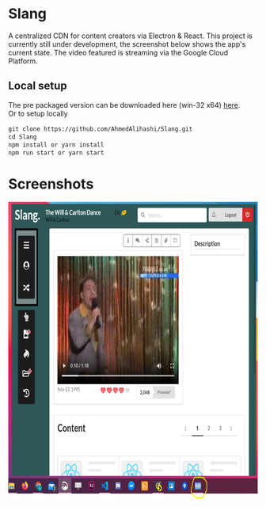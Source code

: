 # Slang

A centralized CDN for content creators via Electron &amp; React. This project is currently still under development,
the screenshot below shows the app's current state. The video featured is streaming via the Google Cloud Platform.

## Local setup

The pre packaged version can be downloaded here (win-32 x64) [here](https://mega.nz/file/mugVVaIJ#ICTr_dMfyylqQYZQnqyT9RzT3vnmq99e0ShfPBdzHuY).  
Or to setup locally

```
git clone https://github.com/AhmedAlihashi/Slang.git
cd Slang
npm install or yarn install
npm run start or yarn start
```

# Screenshots

<p float="left">
<img src="designs/preview1.png" height="600" width="800" />  
</p>
